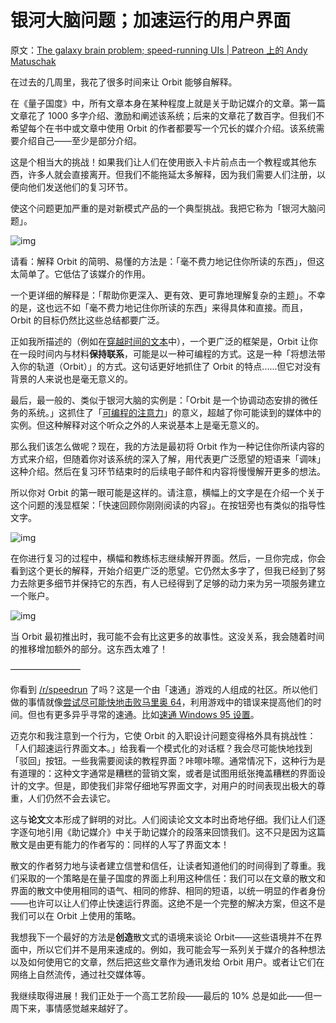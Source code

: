 # 银河大脑问题；加速运行的用户界面

原文：[The galaxy brain problem; speed-running UIs | Patreon 上的 Andy Matuschak](https://www.patreon.com/posts/galaxy-brain-uis-41516298)

在过去的几周里，我花了很多时间来让 Orbit 能够自解释。

在《量子国度》中，所有文章本身在某种程度上就是关于助记媒介的文章。第一篇文章花了 1000 多字介绍、激励和阐述该系统；后来的文章花了数百字。但我们不希望每个在书中或文章中使用 Orbit 的作者都要写一个冗长的媒介介绍。该系统需要介绍自己——至少是部分介绍。

这是个相当大的挑战！如果我们让人们在使用嵌入卡片前点击一个教程或其他东西，许多人就会直接离开。但我们不能拖延太多解释，因为我们需要人们注册，以便向他们发送他们的复习环节。

使这个问题更加严重的是对新模式产品的一个典型挑战。我把它称为「银河大脑问题」。

![img](https://c10.patreonusercontent.com/4/patreon-media/p/post/41516298/d5da872127524f5199acbb8cac8e14b1/eyJwIjoxfQ%3D%3D/1.png?token-time=1646611200&token-hash=cQRuh0mu-AWpefi17slLjyOvD3-Eg-IGdXbXJok0UQA%3D)

请看：解释 Orbit 的简明、易懂的方法是：「毫不费力地记住你所读的东西」，但这太简单了。它低估了该媒介的作用。

一个更详细的解释是：「帮助你更深入、更有效、更可靠地理解复杂的主题」。不幸的是，这也远不如「毫不费力地记住你所读的东西」来得具体和直接。而且，Orbit 的目标仍然比这些总结都要广泛。

正如我所描述的（例如在[穿越时间的文本](https://numinous.productions/timeful/)中），一个更广泛的框架是，Orbit 让你在一段时间内与材料**保持联系**，可能是以一种可编程的方式。这是一种「将想法带入你的轨道（Orbit）」的方式。这句话更好地抓住了 Orbit 的特点......但它对没有背景的人来说也是毫无意义的。

最后，最一般的、类似于银河大脑的实例是：「Orbit 是一个协调动态安排的微任务的系统。」这抓住了「[可编程的注意力](https://notes.andymatuschak.org/z2gqazXUkf9qyFjMQg4W3dw6yegnAJszvDywN)」的意义，超越了你可能读到的媒体中的实例。但这种解释对这个听众之外的人来说基本上是毫无意义的。

那么我们该怎么做呢？现在，我的方法是最初将 Orbit 作为一种记住你所读内容的方式来介绍，但随着你对该系统的深入了解，用代表更广泛愿望的短语来「调味」这种介绍。然后在复习环节结束时的后续电子邮件和内容将慢慢解开更多的想法。

所以你对 Orbit 的第一眼可能是这样的。请注意，横幅上的文字是在介绍一个关于这个问题的浅显框架：「快速回顾你刚刚阅读的内容」。在按钮旁也有类似的指导性文字。

![img](https://c10.patreonusercontent.com/4/patreon-media/p/post/41516298/7e1adf9107cc467b8d1ab1611b00ed96/eyJyb3RhdGUiOjAsInciOjgyMH0%3D/1.png?token-time=1646611200&token-hash=nYalkJ_yig4a5PRJqCZ_4-XWc0pZ7nOukUcf1cjUC9Q%3D)

在你进行复习的过程中，横幅和教练标志继续解开界面。然后，一旦你完成，你会看到这个更长的解释，开始介绍更广泛的愿望。它仍然太多字了，但我已经到了努力去除更多细节并保持它的东西，有人已经得到了足够的动力来为另一项服务建立一个账户。

![img](https://c10.patreonusercontent.com/4/patreon-media/p/post/41516298/b7f46db2cce94b73a1380548edf96611/eyJyb3RhdGUiOjAsInciOjgyMH0%3D/1.png?token-time=1646611200&token-hash=Oz_AAXRltnyctK4T7WEWG8K-jMfcfR2o7crquxS_-PM%3D)

当 Orbit 最初推出时，我可能不会有比这更多的故事性。这没关系，我会随着时间的推移增加额外的部分。这东西太难了！

————————

你看到 [/r/speedrun](https://www.reddit.com/r/speedrun/) 了吗？这是一个由「速通」游戏的人组成的社区。所以他们做的事情就像[尝试尽可能快地击败马里奥 64](https://www.reddit.com/r/speedrun/comments/69czti/wr_super_mario_64_120_star_in_13957_by_cheese05/)，利用游戏中的错误来提高他们的时间。但也有更多异乎寻常的速通。比如[速通 Windows 95 设置](https://www.google.com/search?client=safari&rls=en&q=windows+95+speed+run&ie=UTF-8&oe=UTF-8)。

迈克尔和我注意到一个行为，它使 Orbit 的入职设计问题变得格外具有挑战性：「人们超速运行界面文本。」给我看一个模式化的对话框？我会尽可能快地找到「驳回」按钮。一些我需要阅读的教程界面？咔嚓咔嚓。通常情况下，这种行为是有道理的：这种文字通常是糟糕的营销文案，或者是试图用纸张掩盖糟糕的界面设计的文字。但是，即使我们非常仔细地写界面文字，对用户的时间表现出极大的尊重，人们仍然不会去读它。

这与**论文**文本形成了鲜明的对比。人们阅读论文文本时出奇地仔细。我们让人们逐字逐句地引用《助记媒介》中关于助记媒介的段落来回馈我们。这不只是因为这篇散文是由更有能力的作者写的：同样的人写了界面文本！

散文的作者努力地与读者建立信誉和信任，让读者知道他们的时间得到了尊重。我们采取的一个策略是在量子国度的界面上利用这种信任：我们可以在文章的散文和界面的散文中使用相同的语气、相同的修辞、相同的短语，以统一明显的作者身份——也许可以让人们停止快速运行界面。这绝不是一个完整的解决方案，但这不是我们可以在 Orbit 上使用的策略。

我想我下一个最好的方法是**创造**散文式的语境来谈论 Orbit——这些语境并不在界面中，所以它们并不是用来速成的。例如，我可能会写一系列关于媒介的各种想法以及如何使用它的文章，然后把这些文章作为通讯发给 Orbit 用户。或者让它们在网络上自然流传，通过社交媒体等。

我继续取得进展！我们正处于一个高工艺阶段——最后的 10% 总是如此——但一周下来，事情感觉越来越好了。